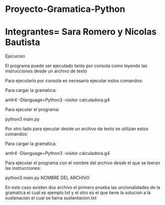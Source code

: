 # Proyecto-Gramatica-Python


# Integrantes= Sara Romero y Nicolas Bautista

Ejecucion

El programa puede ser ejecutado tanto por consola como leyendo las instrucciones desde un archivo de texto

Para ejecutarlo por consola es necesario ejecutar estos comandos:

Para cargar la gramatica:

antlr4 -Dlanguage=Python3 -visitor calculadora.g4

Para ejecutar el programa:

python3 main.py


Por otro lado para ejecutar desde un archivo de texto se utilizan estos comandos:

Para cargar la gramatica:

antlr4 -Dlanguage=Python3 -visitor calculadora.g4

Para ejecutar el programa con el nombre del archivo desde el que se leeran las instrucciones:

python3 main.py NOMBRE DEL ARCHIVO

En este caso existen dos archivo el primero prueba las uncionalidades de la gramatica el cual es ejemplo.txt y el otro es el que tiene la solucion a la sustenacion el cual se llama sustentacion.txt

